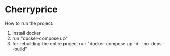 # Cherryprice

How to run the project:
1. Install docker
2. run "docker-compose up"
3. for rebuilding the entire project run "docker-compose up -d --no-deps --build"
